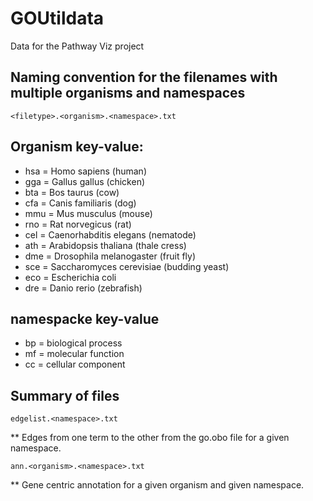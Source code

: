 # GOUtildata
Data for the Pathway Viz project

## Naming convention for the filenames with multiple organisms and namespaces
```
<filetype>.<organism>.<namespace>.txt
```
## Organism key-value:
* hsa = Homo sapiens (human)
* gga = Gallus gallus (chicken)
* bta = Bos taurus (cow)
* cfa = Canis familiaris (dog)
* mmu = Mus musculus (mouse)
* rno = Rat norvegicus (rat)
* cel = Caenorhabditis elegans (nematode)
* ath = Arabidopsis thaliana (thale cress)
* dme = Drosophila melanogaster (fruit fly)
* sce = Saccharomyces cerevisiae (budding yeast)
* eco = Escherichia coli
* dre = Danio rerio (zebrafish)

## namespacke key-value
* bp = biological process
* mf = molecular function
* cc = cellular component

## Summary of files

```
edgelist.<namespace>.txt
```
** Edges from one term to the other from the go.obo file for a given namespace.

```
ann.<organism>.<namespace>.txt
```
** Gene centric annotation for a given organism and given namespace.

